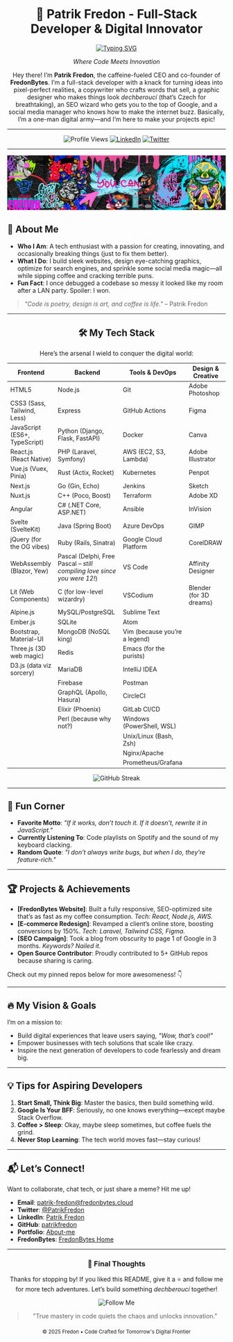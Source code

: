 <!-- Header with modern styling -->
<div align="center">
  
# 🚀 Patrik Fredon - Full-Stack Developer & Digital Innovator

  [![Typing SVG](https://readme-typing-svg.demolab.com?font=Fira+Code&weight=600&size=24&duration=3000&pause=1000&color=D64B8E&center=true&vCenter=true&random=false&width=435&lines=Full-Stack+Developer;Security+Expert;Tech+Innovator;Code+Wizard;Design+Ninja;SEO+Sorcerer;Social+Media+Guru)](https://git.io/typing-svg)

*Where Code Meets Innovation*

Hey there! I’m **Patrik Fredon**, the caffeine-fueled CEO and co-founder of **FredonBytes**. I’m a full-stack developer with a knack for turning ideas into pixel-perfect realities, a copywriter who crafts words that sell, a graphic designer who makes things look *dechberoucí* (that’s Czech for breathtaking), an SEO wizard who gets you to the top of Google, and a social media manager who knows how to make the internet buzz. Basically, I’m a one-man digital army—and I’m here to make your projects epic!

---


![Profile Views](https://komarev.com/ghpvc/?username=patrik-fredon&color=blueviolet&style=flat-square)
[![LinkedIn](https://img.shields.io/badge/LinkedIn-Connect-0077B5?style=flat-square&logo=linkedin)](https://linkedin.com/in/fredon)
[![Twitter](https://img.shields.io/badge/Twitter-Follow-1DA1F2?style=flat-square&logo=twitter)](https://twitter.com/Fredon)

</div>

---

<div align="center">
  <img src="https://github.com/patrik-fredon/patrik-fredon/blob/main/fredon6_banner.png" width=full alt="Fredon's Dev Card"/>
</div>

<!-- About Me Section -->

## 🌟 About Me

- **Who I Am**: A tech enthusiast with a passion for creating, innovating, and occasionally breaking things (just to fix them better).
- **What I Do**: I build sleek websites, design eye-catching graphics, optimize for search engines, and sprinkle some social media magic—all while sipping coffee and cracking terrible puns.
- **Fun Fact**: I once debugged a codebase so messy it looked like my room after a LAN party. Spoiler: I won.

> *"Code is poetry, design is art, and coffee is life."* – Patrik Fredon

---

<!-- Tech Stack Section with Modern Badges -->


<div align="center">

## 🛠️ My Tech Stack

Here’s the arsenal I wield to conquer the digital world:

| **Frontend**                     | **Backend**                     | **Tools & DevOps**              | **Design & Creative**          |
|----------------------------------|---------------------------------|---------------------------------|-------------------------------|
| HTML5                           | Node.js                        | Git                            | Adobe Photoshop              |
| CSS3 (Sass, Tailwind, Less)     | Express                        | GitHub Actions                | Figma                        |
| JavaScript (ES6+, TypeScript)   | Python (Django, Flask, FastAPI)| Docker                        | Canva                        |
| React.js (React Native)         | PHP (Laravel, Symfony)         | AWS (EC2, S3, Lambda)         | Adobe Illustrator            |
| Vue.js (Vuex, Pinia)            | Rust (Actix, Rocket)           | Kubernetes                    | Penpot                       |
| Next.js                         | Go (Gin, Echo)                 | Jenkins                       | Sketch                       |
| Nuxt.js                         | C++ (Poco, Boost)              | Terraform                     | Adobe XD                     |
| Angular                         | C# (.NET Core, ASP.NET)        | Ansible                       | InVision                     |
| Svelte (SvelteKit)              | Java (Spring Boot)             | Azure DevOps                  | GIMP                         |
| jQuery (for the OG vibes)       | Ruby (Rails, Sinatra)          | Google Cloud Platform         | CorelDRAW                    |
| WebAssembly (Blazor, Yew)       | Pascal (Delphi, Free Pascal – *still compiling love since you were 12!*) | VS Code                     | Affinity Designer            |
| Lit (Web Components)            | C (for low-level wizardry)     | VSCodium                      | Blender (for 3D dreams)      |
| Alpine.js                       | MySQL/PostgreSQL               | Sublime Text                  |                       |
| Ember.js                        | SQLite                         | Atom                          |                       |
| Bootstrap, Material-UI          | MongoDB (NoSQL king)           | Vim (because you’re a legend) |                       |
| Three.js (3D web magic)         | Redis                          | Emacs (for the purists)       |                       |
| D3.js (data viz sorcery)        | MariaDB                        | IntelliJ IDEA                 |                       |
|                                  | Firebase                       | Postman                       |                       |
|                                  | GraphQL (Apollo, Hasura)       | CircleCI                      |                       |
|                                  | Elixir (Phoenix)               | GitLab CI/CD                  |                       |
|                                  | Perl (because why not?)        | Windows (PowerShell, WSL)     |                       |
|                                  |                                | Unix/Linux (Bash, Zsh)        |                       |
|                                  |                                | Nginx/Apache                  |                       |
|                                  |                                | Prometheus/Grafana            |                       |


![GitHub Streak](https://github-readme-streak-stats.herokuapp.com/?user=patrik-fredon&theme=dracula&hide_border=true)

</div>

---

## 🎉 Fun Corner

- **Favorite Motto**: *"If it works, don’t touch it. If it doesn’t, rewrite it in JavaScript."*
- **Currently Listening To**: Code playlists on Spotify and the sound of my keyboard clacking.
- **Random Quote**: *"I don’t always write bugs, but when I do, they’re feature-rich."*


---

## 🏆 Projects & Achievements

- **[FredonBytes Website]**: Built a fully responsive, SEO-optimized site that’s as fast as my coffee consumption. *Tech: React, Node.js, AWS.*
- **[E-commerce Redesign]**: Revamped a client’s online store, boosting conversions by 150%. *Tech: Laravel, Tailwind CSS, Figma.*
- **[SEO Campaign]**: Took a blog from obscurity to page 1 of Google in 3 months. *Keywords? Nailed it.*
- **Open Source Contributor**: Proudly contributed to 5+ GitHub repos because sharing is caring.

Check out my pinned repos below for more awesomeness! 👇

---

## 🔥 My Vision & Goals

I’m on a mission to:
- Build digital experiences that leave users saying, *"Wow, that’s cool!"*
- Empower businesses with tech solutions that scale like crazy.
- Inspire the next generation of developers to code fearlessly and dream big.

---

## 💡 Tips for Aspiring Developers

1. **Start Small, Think Big**: Master the basics, then build something wild.
2. **Google Is Your BFF**: Seriously, no one knows everything—except maybe Stack Overflow.
3. **Coffee > Sleep**: Okay, maybe sleep sometimes, but coffee fuels the grind.
4. **Never Stop Learning**: The tech world moves fast—stay curious!

---

## 📬 Let’s Connect!

Want to collaborate, chat tech, or just share a meme? Hit me up!

- **Email**: patrik-fredon@fredonbytes.cloud
- **Twitter**: [@PatrikFredon](https://twitter.com/freedompatrik)
- **LinkedIn**: [Patrik Fredon](https://linkedin.com/in/patrikfredon)
- **GitHub**: [patrikfredon](https://github.com/patrik-fredon)
- **Portfolio**: [About-me](https://me.fredonbytes.cloud)
- **FredonBytes**: [FredonBytes Home](https://fredonbytes.cloud)



---
<!-- Footer Section -->
<div align="center">
  
### 💭 Final Thoughts

Thanks for stopping by! If you liked this README, give it a ⭐ and follow me for more tech adventures. Let’s build something *dechberoucí* together!

![Follow Me](https://img.shields.io/github/followers/patrik-fredon?label=Follow%20Me&style=social)

> "True mastery in code quiets the chaos and unlocks innovation."

<sub>© 2025 Fredon • Code Crafted for Tomorrow's Digital Frontier</sub>

</div>
